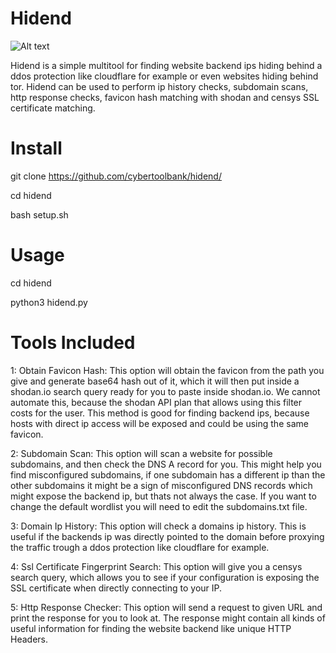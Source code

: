 # Hidend
![Alt text](https://i.imgur.com/Q87FBUS.png "Hidend")

Hidend is a simple multitool for finding website backend ips hiding behind a ddos protection like cloudflare for example or even websites hiding behind tor. Hidend can be used to perform ip history checks, subdomain scans, http response checks, favicon hash matching with shodan and censys SSL certificate matching.

# Install

git clone https://github.com/cybertoolbank/hidend/

cd hidend

bash setup.sh

# Usage 

cd hidend

python3 hidend.py

# Tools Included

1:
  Obtain Favicon Hash: This option will obtain the favicon from
  the path you give and generate base64 hash out of it, which 
  it will then put inside a shodan.io search query ready for 
  you to paste inside shodan.io. We cannot automate this, 
  because the shodan API plan that allows using this filter 
  costs for the user. This method is good for finding backend 
  ips, because hosts with direct ip access will be exposed and
  could be using the same favicon. 
  
2:
  Subdomain Scan: This option will scan a website for possible 
  subdomains, and then check the DNS A record for you. This might
  help you find misconfigured subdomains, if one subdomain has a
  different ip than the other subdomains it might be a sign of 
  misconfigured DNS records which might expose the backend ip, 
  but thats not always the case. If you want to change the 
  default wordlist you will need to edit the subdomains.txt file.
  
3:
  Domain Ip History: This option will check a domains ip history.
  This is useful if the backends ip was directly pointed to the 
  domain before proxying the traffic trough a ddos protection like 
  cloudflare for example.
  
4: 
  Ssl Certificate Fingerprint Search: This option will give you a
  censys search query, which allows you to see if your configuration is 
  exposing the SSL certificate when directly connecting to your IP.
  
5:
  Http Response Checker: This option will send a request to given URL
  and print the response for you to look at. The response might contain
  all kinds of useful information for finding the website backend like
  unique HTTP Headers. 
